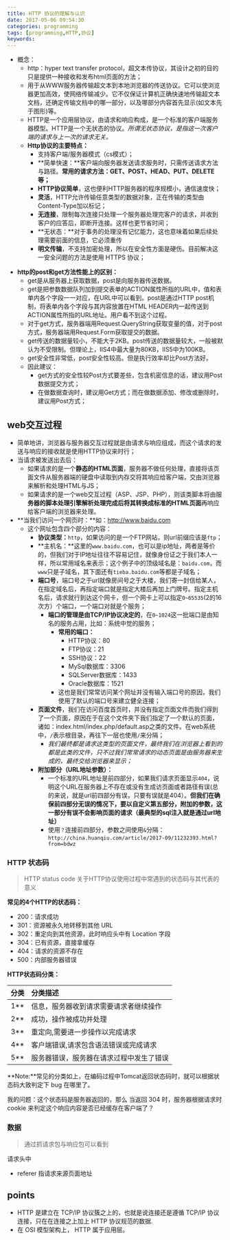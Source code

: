 ```yaml
---
title: HTTP 协议的理解与认识
date: 2017-05-06 09:54:30
categories: programming
tags: [programming,HTTP,协议]
keywords: 
---
```


- 概念：
  - http：hyper text transfer protocol，超文本传协议，其设计之初的目的只是提供一种接收和发布html页面的方法；
  - 用于从WWW服务器传输超文本到本地浏览器的传送协议。它可以使浏览器更加高效，使网络传输减少。它不仅保证计算机正确快速地传输超文本文档，还确定传输文档中的哪一部分，以及哪部分内容首先显示(如文本先于图形)等。
  - HTTP是一个应用层协议，由请求和响应构成，是一个标准的客户端服务器模型。HTTP是一个无状态的协议。*所谓无状态协议，是指这一次客户端的请求与上一次的请求无关。*
  - **Http协议的主要特点：**
    - 支持客户端/服务器模式（cs模式）；
    - **简单快速：**客户端向服务器发送请求服务时，只需传送请求方法与路径。**常用的请求方法：GET、POST、HEAD、PUT、DELETE等；**
    - **HTTP协议简单**，这也便利HTTP服务器的程序规模小，通信速度快；
    - **灵活**，HTTP允许传输任意类型的数据对象，正在传输的类型由Content-Type加以标记；
    - **无连接**，限制每次连接只处理一个服务器处理完客户的请求，并收到客户的应答后，即断开连接。这样也更节省时间；
    - **无状态：**对于事务的处理没有记忆能力，这也意味着如果后续处理需要前面的信息，它必须重传
    - **明文传输**，不支持加密处理，所以在安全性方面是硬伤。目前解决这一安全问题的方法是使用 HTTPS 协议；
<!--more-->

- **http的post和get方法性能上的区别：**
  - get是从服务器上获取数据，post是向服务器传送数据。
  - get是把参数数据队列加到提交表单的ACTION属性所指的URL中，值和表单内各个字段一一对应，在URL中可以看到。post是通过HTTP post机制，将表单内各个字段与其内容放置在HTML HEADER内一起传送到ACTION属性所指的URL地址。用户看不到这个过程。
  - 对于get方式，服务器端用Request.QueryString获取变量的值，对于post方式，服务器端用Request.Form获取提交的数据。
  - get传送的数据量较小，不能大于2KB。post传送的数据量较大，一般被默认为不受限制。但理论上，IIS4中最大量为80KB，IIS5中为100KB。
  - get安全性非常低，post安全性较高。但是执行效率却比Post方法好。
  - 因此建议：
    - get方式的安全性较Post方式要差些，包含机密信息的话，建议用Post数据提交方式；
    - 在做数据查询时，建议用Get方式；而在做数据添加、修改或删除时，建议用Post方式；

## web交互过程

- 简单地讲，浏览器与服务器交互过程就是由请求与响应组成，而这个请求的发送与响应的接收就是使用HTTP协议来时行；
- 当请求被发送出去后：
  - 如果请求的是一个**静态的HTML页面**，服务器不做任何处理，直接将该页面文件从服务器端的硬盘中读取到内存交将其响应给客户端，交由浏览器来解析和处理HTML与JS；
  - 如果请求的是一个web交互过程（ASP、JSP、PHP），则该类脚本将由服**务器的脚本处理引擎解析处理完成后将其转换成标准的HTML页面**再响应给客户端的浏览器来处理。
- **当我们访问一个网页时：**如：http://www.baidu.com
  - 这个网址包含四个部分的内容：
    - **协议类型：**`http`，如果访问的是一个FTP网站，则url前缀应该是`ftp`；
    - **主机名：**这里的`www.baidu.com`，也可以是ip地址，两者是等价的，但我们对于IP地址往往不容易记住，就像身份证之于我们本人一样，所以常用域名来表示；这个例子中的顶级域名是：`baidu.com`，而`www`只是子域名，其下面还有`tieba.baidu.com`等都是子域名；
    - **端口号**，端口号之于url就像房间号之于大楼，我们寄一封信给某人，在指定域名后，再指定端口就是指定大楼后再加上门牌号。指定主机名后，请求就行到达这个网卡，但一个网卡上可以指定`0~65535`(2的16次方）个端口，一个端口对就是个服务；
      - **端口的管理是由TCP/IP协议决定的**，在`0~1024`这一批端口是由知名的服务占用，比如：系统中觉的服务；
        - **常用的端口：**
          - HTTP协议：80
          - FTP协议：21
          - SSH协议：22
          - MySql数据库：3306
          - SQLServer数据库：1433
          - Oracle数据库：1521
        - 这也是我们常常访问某个网址并没有输入端口号的原因，我们使用了默认的端口号来建立健全连接；
    - **页面文件**，我们在访问百度首页时，并没有指定页面文件而我们得到了一个页面，原因在于在这个文件夹下我们指定了一个默认的页面，诸如：index.html/index.php/default.asp之类的文件。在web系统中，`/`表示根目录，再往下一层也使用`/`来分隔；
      - *我们最终都是请求这类型的页面文件，最终我们在浏览器上看到的都是此类的文件，只不过我们常常请求的动态页面是由服务器来生成的，最终交给浏览器来显示；*
    - **附加部分（URL地址参数）：**
      - 一个标准的URL地址是前四部分，如果我们请求页面显示`404`，说明这个URL在服务器上不存在或没有生成访页面或者路径有误(总的来说，就是url前四部分有误，只要有误就是404）。**但我们在确保前四部分无误的情况下，要以自定义第五部分，附加的参数，这一部分有误不会影响页面的请求（最典型的sql注入就是通过url地址）**
      - 使用`？`连接前四部分，参数之间使用`&`分隔：`http://china.huanqiu.com/article/2017-09/11232393.html?from=bdwz`

### HTTP 状态码

> HTTP status code 关于HTTP协议使用过程中常遇到的状态码与其代表的意义

**常见的4个HTTP的状态码：**

- 200：请求成功
- 301：资源被永久地转移到其他 URL
- 302：重定向到其他资源，此时响应头中有 Location 字段
- 304：已有资源，直接拿缓存
- 404：请求的资源不存在
- 500：内部服务器错误

**HTTP状态码分类：**

|分类|分类描述|
|:------:|:------|
|1**|信息，服务器收到请求需要请求者继续操作|
|2**|成功，操作被成功并处理|
|3**|重定向,需要进一步操作以完成请求|
|4**|客户端错误,请求包含语法错误或完成请求|
|5**|服务器错误，服务器在请求过程中发生了错误|

**Note:**常见的分类如上，在编码过程中Tomcat返回状态码时，就可以根据状态码大致判定下 bug 在哪里了。

我的问题：这个状态码是服务器返回的，那么 当返回 304 时，服务器根据请求时 cookie 来判定这个响应内容是否已经缓存在客户端了？

### 数据

> 通过抓请求包与响应包可以看到

请求头中

- referer 指请求来源页面地址

## points

- HTTP 是建立在 TCP/IP 协议簇之上的，也就是说连接还是遵循 TCP/IP 协议连接，只在在连接之上加上 HTTP 协议规范的数据.
- 在 OSI 模型架构上， HTTP 属于应用层。

